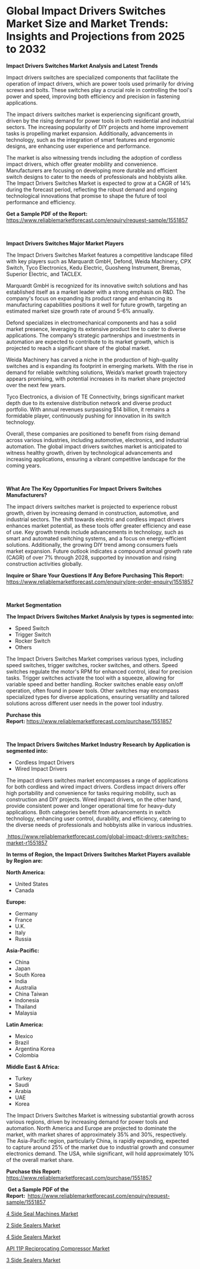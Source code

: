 <p><h1>Global Impact Drivers Switches Market Size and Market Trends: Insights and Projections from 2025 to 2032</h1></p><p><strong>Impact Drivers Switches Market Analysis and Latest Trends</strong></p>
<p><p>Impact drivers switches are specialized components that facilitate the operation of impact drivers, which are power tools used primarily for driving screws and bolts. These switches play a crucial role in controlling the tool's power and speed, improving both efficiency and precision in fastening applications. </p><p>The impact drivers switches market is experiencing significant growth, driven by the rising demand for power tools in both residential and industrial sectors. The increasing popularity of DIY projects and home improvement tasks is propelling market expansion. Additionally, advancements in technology, such as the integration of smart features and ergonomic designs, are enhancing user experience and performance. </p><p>The market is also witnessing trends including the adoption of cordless impact drivers, which offer greater mobility and convenience. Manufacturers are focusing on developing more durable and efficient switch designs to cater to the needs of professionals and hobbyists alike. The Impact Drivers Switches Market is expected to grow at a CAGR of 14% during the forecast period, reflecting the robust demand and ongoing technological innovations that promise to shape the future of tool performance and efficiency.</p></p>
<p><strong>Get a Sample PDF of the Report:&nbsp;</strong> <a href="https://www.reliablemarketforecast.com/enquiry/request-sample/1551857?utm_campaign=2130&utm_medium=2&utm_source=Github&utm_content=ia&utm_term=11042025&utm_id=impact-drivers-switches">https://www.reliablemarketforecast.com/enquiry/request-sample/1551857</a></p>
<p>&nbsp;</p>
<p><strong>Impact Drivers Switches Major Market Players</strong></p>
<p><p>The Impact Drivers Switches Market features a competitive landscape filled with key players such as Marquardt GmbH, Defond, Weida Machinery, CPX Switch, Tyco Electronics, Kedu Electric, Guosheng Instrument, Bremas, Superior Electric, and TACLEX. </p><p>Marquardt GmbH is recognized for its innovative switch solutions and has established itself as a market leader with a strong emphasis on R&D. The company's focus on expanding its product range and enhancing its manufacturing capabilities positions it well for future growth, targeting an estimated market size growth rate of around 5-6% annually.</p><p>Defond specializes in electromechanical components and has a solid market presence, leveraging its extensive product line to cater to diverse applications. The company’s strategic partnerships and investments in automation are expected to contribute to its market growth, which is projected to reach a significant share of the global market.</p><p>Weida Machinery has carved a niche in the production of high-quality switches and is expanding its footprint in emerging markets. With the rise in demand for reliable switching solutions, Weida’s market growth trajectory appears promising, with potential increases in its market share projected over the next few years.</p><p>Tyco Electronics, a division of TE Connectivity, brings significant market depth due to its extensive distribution network and diverse product portfolio. With annual revenues surpassing $14 billion, it remains a formidable player, continuously pushing for innovation in its switch technology.</p><p>Overall, these companies are positioned to benefit from rising demand across various industries, including automotive, electronics, and industrial automation. The global impact drivers switches market is anticipated to witness healthy growth, driven by technological advancements and increasing applications, ensuring a vibrant competitive landscape for the coming years.</p></p>
<p>&nbsp;</p>
<p><strong>What Are The Key Opportunities For Impact Drivers Switches Manufacturers?</strong></p>
<p><p>The impact drivers switches market is projected to experience robust growth, driven by increasing demand in construction, automotive, and industrial sectors. The shift towards electric and cordless impact drivers enhances market potential, as these tools offer greater efficiency and ease of use. Key growth trends include advancements in technology, such as smart and automated switching systems, and a focus on energy-efficient solutions. Additionally, the growing DIY trend among consumers fuels market expansion. Future outlook indicates a compound annual growth rate (CAGR) of over 7% through 2028, supported by innovation and rising construction activities globally.</p></p>
<p><strong>Inquire or Share Your Questions If Any Before Purchasing This Report:</strong> <a href="https://www.reliablemarketforecast.com/enquiry/pre-order-enquiry/1551857?utm_campaign=2130&utm_medium=2&utm_source=Github&utm_content=ia&utm_term=11042025&utm_id=impact-drivers-switches">https://www.reliablemarketforecast.com/enquiry/pre-order-enquiry/1551857</a></p>
<p>&nbsp;</p>
<p><strong>Market Segmentation</strong></p>
<p><strong>The Impact Drivers Switches Market Analysis by types is segmented into:</strong></p>
<p><ul><li>Speed Switch</li><li>Trigger Switch</li><li>Rocker Switch</li><li>Others</li></ul></p>
<p><p>The Impact Drivers Switches Market comprises various types, including speed switches, trigger switches, rocker switches, and others. Speed switches regulate the motor's RPM for enhanced control, ideal for precision tasks. Trigger switches activate the tool with a squeeze, allowing for variable speed and better handling. Rocker switches enable easy on/off operation, often found in power tools. Other switches may encompass specialized types for diverse applications, ensuring versatility and tailored solutions across different user needs in the power tool industry.</p></p>
<p><strong>Purchase this Report:&nbsp;</strong><a href="https://www.reliablemarketforecast.com/purchase/1551857?utm_campaign=2130&utm_medium=2&utm_source=Github&utm_content=ia&utm_term=11042025&utm_id=impact-drivers-switches">https://www.reliablemarketforecast.com/purchase/1551857</a></p>
<p>&nbsp;</p>
<p><strong>The Impact Drivers Switches Market Industry Research by Application is segmented into:</strong></p>
<p><ul><li>Cordless Impact Drivers</li><li>Wired Impact Drivers</li></ul></p>
<p><p>The impact drivers switches market encompasses a range of applications for both cordless and wired impact drivers. Cordless impact drivers offer high portability and convenience for tasks requiring mobility, such as construction and DIY projects. Wired impact drivers, on the other hand, provide consistent power and longer operational time for heavy-duty applications. Both categories benefit from advancements in switch technology, enhancing user control, durability, and efficiency, catering to the diverse needs of professionals and hobbyists alike in various industries.</p></p>
<p><a href="https://www.reliablemarketforecast.com/global-impact-drivers-switches-market-r1551857?utm_campaign=2130&utm_medium=2&utm_source=Github&utm_content=ia&utm_term=11042025&utm_id=impact-drivers-switches">&nbsp;https://www.reliablemarketforecast.com/global-impact-drivers-switches-market-r1551857</a></p>
<p><strong>In terms of Region, the Impact Drivers Switches Market Players available by Region are:</strong></p>
<p>
    <p> <strong> North America: </strong>
        <ul>
            <li>United States</li>
            <li>Canada</li>
        </ul>
        </p> 
    <p> <strong> Europe: </strong>
        <ul>
            <li>Germany</li>
            <li>France</li>
            <li>U.K.</li>
            <li>Italy</li>
            <li>Russia</li>
        </ul>
        </p> 
    <p> <strong> Asia-Pacific: </strong>
        <ul>
            <li>China</li>
            <li>Japan</li>
            <li>South Korea</li>
            <li>India</li>
            <li>Australia</li>
            <li>China Taiwan</li>
            <li>Indonesia</li>
            <li>Thailand</li>
            <li>Malaysia</li>
        </ul>
        </p> 
    <p> <strong> Latin America: </strong>
        <ul>
            <li>Mexico</li>
            <li>Brazil</li>
            <li>Argentina Korea</li>
            <li>Colombia</li>
        </ul>
        </p> 
    <p> <strong> Middle East & Africa: </strong>
        <ul>
            <li>Turkey</li>
            <li>Saudi</li>
            <li>Arabia</li>
            <li>UAE</li>
            <li>Korea</li>
        </ul>
    </p>
    </p>
<p><p>The Impact Drivers Switches Market is witnessing substantial growth across various regions, driven by increasing demand for power tools and automation. North America and Europe are projected to dominate the market, with market shares of approximately 35% and 30%, respectively. The Asia-Pacific region, particularly China, is rapidly expanding, expected to capture around 25% of the market due to industrial growth and consumer electronics demand. The USA, while significant, will hold approximately 10% of the overall market share.</p></p>
<p><strong>Purchase this Report: </strong><a href="https://www.reliablemarketforecast.com/purchase/1551857?utm_campaign=2130&utm_medium=2&utm_source=Github&utm_content=ia&utm_term=11042025&utm_id=impact-drivers-switches">https://www.reliablemarketforecast.com/purchase/1551857</a></p>
<p>&nbsp;<strong>Get a Sample PDF of the Report:&nbsp;&nbsp;</strong><a href="https://www.reliablemarketforecast.com/enquiry/request-sample/1551857?utm_campaign=2130&utm_medium=2&utm_source=Github&utm_content=ia&utm_term=11042025&utm_id=impact-drivers-switches">https://www.reliablemarketforecast.com/enquiry/request-sample/1551857</a></p>
<p><strong></strong></p>
<p><p><a href="https://github.com/yosenadhler/Market-Research-Report-List-1/blob/main/4-side-seal-machines-market.md?utm_campaign=2130&utm_medium=2&utm_source=Github&utm_content=ia&utm_term=11042025&utm_id=impact-drivers-switches">4 Side Seal Machines Market</a></p><p><a href="https://github.com/achilekirwan/Market-Research-Report-List-1/blob/main/2-side-sealers-market.md?utm_campaign=2130&utm_medium=2&utm_source=Github&utm_content=ia&utm_term=11042025&utm_id=impact-drivers-switches">2 Side Sealers Market</a></p><p><a href="https://github.com/safurdorthu8/Market-Research-Report-List-1/blob/main/4-side-sealers-market.md?utm_campaign=2130&utm_medium=2&utm_source=Github&utm_content=ia&utm_term=11042025&utm_id=impact-drivers-switches">4 Side Sealers Market</a></p><p><a href="https://github.com/roceljiabur/Market-Research-Report-List-1/blob/main/api-11p-reciprocating-compressor-market.md?utm_campaign=2130&utm_medium=2&utm_source=Github&utm_content=ia&utm_term=11042025&utm_id=impact-drivers-switches">API 11P Reciprocating Compressor Market</a></p><p><a href="https://github.com/bettysbozer/Market-Research-Report-List-1/blob/main/3-side-sealers-market.md?utm_campaign=2130&utm_medium=2&utm_source=Github&utm_content=ia&utm_term=11042025&utm_id=impact-drivers-switches">3 Side Sealers Market</a></p></p>